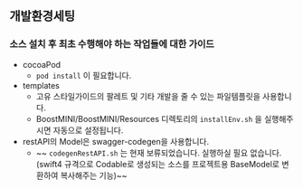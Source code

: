 ## 개발환경세팅
### 소스 설치 후 최초 수행해야 하는 작업들에 대한 가이드
- cocoaPod
	- `pod install` 이 필요합니다.
- templates
	- 고유 스타일가이드의 팔레트 및 기타 개발을 줄 수 있는 파일템플릿을 사용합니다.
	- BoostMINI/BoostMINI/Resources 디렉토리의 `installEnv.sh` 을 실행해주시면 자동으로 설정됩니다.
- restAPI의 Model은 swagger-codegen을 사용합니다.
    - ~~ `codegenRestAPI.sh` 는 현재 보류되었습니다. 실행하실 필요 없습니다. (swift4 규격으로 Codable로 생성되는 소스를 프로젝트용 BaseModel로 변환하여 복사해주는 기능)~~

